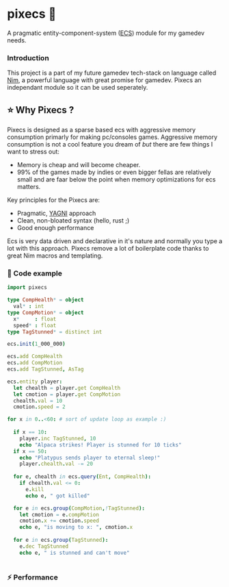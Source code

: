 # pixecs 🚀
A pragmatic entity-component-system ([ECS](https://en.wikipedia.org/wiki/Entity_component_system)) module for my gamedev needs.

### Introduction
This project is a part of my future gamedev tech-stack on language called [Nim](https://nim-lang.org/), a powerful language with great promise for gamedev. Pixecs an independant module so it can be used seperately.

## ⭐ Why Pixecs ?
Pixecs is designed as a sparse based ecs with aggressive memory consumption primarly for making pc/consoles games. Aggressive memory consumption is not a cool feature you dream of *but* there are few things I want to stress out:
- Memory is cheap and will become cheaper.
- 99% of the games made by indies or even bigger fellas are relatively small and are faar below the point when memory optimizations for ecs matters.

Key principles for the Pixecs are:
- Pragmatic, [YAGNI](https://en.wikipedia.org/wiki/You_aren%27t_gonna_need_it) approach
- Clean, non-bloated syntax (hello, rust ;)
- Good enough performance

Ecs is very data driven and declarative in it's nature and normally you type a lot with this approach. Pixecs remove a lot of boilerplate code thanks to great Nim macros and templating.

### 📖 Code example

```nim
import pixecs

type CompHealth* = object
  val* : int
type CompMotion* = object
  x*     : float
  speed* : float
type TagStunned* = distinct int

ecs.init(1_000_000)

ecs.add CompHealth
ecs.add CompMotion
ecs.add TagStunned, AsTag

ecs.entity player:
  let chealth = player.get CompHealth
  let cmotion = player.get CompMotion
  chealth.val = 10
  cmotion.speed = 2

for x in 0..<60: # sort of update loop as example :)
  
  if x == 10:
    player.inc TagStunned, 10
    echo "Alpaca strikes! Player is stunned for 10 ticks"
  if x == 50:
    echo "Platypus sends player to eternal sleep!"
    player.chealth.val -= 20
  
  for e, chealth in ecs.query(Ent, CompHealth):
    if chealth.val <= 0:
      e.kill
      echo e, " got killed"

  for e in ecs.group(CompMotion,!TagStunned):
    let cmotion = e.compMotion
    cmotion.x += cmotion.speed
    echo e, "is moving to x: ", cmotion.x
    
  for e in ecs.group(TagStunned):
    e.dec TagStunned
    echo e, " is stunned and can't move"
  
```
### ⚡ Performance
